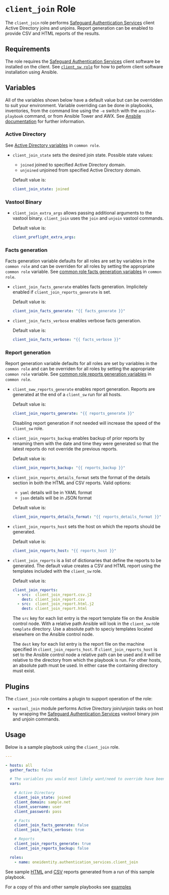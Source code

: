 # `client_join` Role

The `client_join` role performs [Safeguard Authentication Services](https://www.oneidentity.com/products/authentication-services/) client Active Directory joins and unjoins.  Report generation can be enabled to provide CSV and HTML reports of the results.

## Requirements

The role requires the [Safeguard Authentication Services](https://www.oneidentity.com/products/authentication-services/) client software be installed on the client.  See [`client_sw role`](docs/CLIENT_SW.md) for how to peform client software installation using Ansible.

## Variables

All of the variables shown below have a default value but can be overridden to suit your environment.  Variable overriding can be done in playbooks, inventories, from the command line using the `-e` switch with the `ansible-playbook` command, or from Ansible Tower and AWX.  See [Ansbile documentation](https://docs.ansible.com/ansible/latest/user_guide/playbooks_variables.html) for further information. 

### Active Directory

See [Active Directory variables](./COMMON.md##ActiveDirectory) in `common role`.

* `client_join_state` sets the desired join state.  Possible state values:

    * `joined` joined to specified Active Directory domain. 
    * `unjoined` unjoined from specified Active Directory domain.

    Default value is: 
    ```yaml
    client_join_state: joined
    ```

### Vastool Binary

* `client_join_extra_args` allows passing additional arguments to the vastool binary.  `client_join` uses the `join` and `unjoin` vastool commands.

    Default value is: 
    ```yaml
    client_preflight_extra_args:
    ```

### Facts generation

Facts generation variable defaults for all roles are set by variables in the `common role` and can be overriden for all roles by setting the appropriate `common role` variable.  See [common role facts generation variables](./COMMON.md##FactsGeneration) in `common role`.

* `client_join_facts_generate` enables facts generation.  Implicitely enabled if `client_join_reports_generate` is set.

    Default value is: 
    ```yaml
    client_join_facts_generate: "{{ facts_generate }}"
    ```

* `client_join_facts_verbose` enables verbose facts generation.

    Default value is: 
    ```yaml
    client_join_facts_verbose: "{{ facts_verbose }}"
    ```

### Report generation

Report generation variable defaults for all roles are set by variables in the `common role` and can be overriden for all roles by setting the appropriate `common role` variable.  See [common role reports generation variables](./COMMON.md##ReportsGeneration) in `common role`.

* `client_sww_reports_generate` enables report generation.  Reports are generated at the end of a `client_sw` run for all hosts.

    Default value is: 
    ```yaml
    client_join_reports_generate: "{{ reports_generate }}"
    ```

  Disabling report generation if not needed will increase the speed of the `client_sw` role.

* `client_join_reports_backup` enables backup of prior reports by renaming them with the date and time they were generated so that the latest reports do not override the previous reports.

    Default value is: 
    ```yaml
    client_join_reports_backup: "{{ reports_backup }}"

    ```

* `client_join_reports_details_format` sets the format of the details section in both the HTML and CSV reports.  Valid options:
    * `yaml` details will be in YAML format
    * `json` details will be in JSON format

    Default value is: 
    ```yaml
    client_join_reports_details_format: "{{ reports_details_format }}"

    ```

* `client_join_reports_host` sets the host on which the reports should be generated. 

    Default value is: 
    ```yaml
    client_join_reports_host: "{{ reports_host }}"
    ```

* `client_join_reports` is a list of dictionaries that define the reports to be generated.  The default value creates a CSV and HTML report using the templates included with the `client_sw` role.

  Default value is:
    ```yaml
    client_join_reports: 
      - src:  client_join_report.csv.j2   
        dest: client_join_report.csv
      - src:  client_join_report.html.j2
        dest: client_join_report.html
    ```
  
  The `src` key for each list entry is the report template file on the Ansible control node.  With a relative path Ansible will look in the `client_sw` role `template` directory.  Use a absolute path to speciy templates located elsewhere on the Ansible control node.

  The `dest` key for each list entry is the report file on the machine specified in `client_join_reports_host`.  If `client_join_reports_host` is set to the Ansible control node a relative path can be used and it will be relative to the directory from which the playbook is run.  For other hosts, an absolute path must be used.  In either case the containing directory must exist.

## Plugins

The `client_join` role contains a plugin to support operation of the role:

* `vastool_join` module performs Active Directory join/unjoin tasks on host by wrapping the [Safeguard Authentication Services](https://www.oneidentity.com/products/authentication-services/) vastool binary join and unjoin commands.

## Usage

Below is a sample playbook using the `client_join` role.

```yaml
---

- hosts: all 
  gather_facts: false

  # The variables you would most likely want/need to override have been included
  vars:

    # Active Directory
    client_join_state: joined
    client_domain: sample.net
    client_username: user
    client_password: pass

    # Facts
    client_join_facts_generate: false
    client_join_facts_verbose: true

    # Reports
    client_join_reports_generate: true 
    client_join_reports_backup: false 

  roles:
    - name: oneidentity.authentication_services.client_join
```

See sample [HTML](client_join_report.html) and [CSV](client_join_report.csv) reports generated from a run of this sample playbook.

For a copy of this and other sample playbooks see [examples](../examples/README.md)
